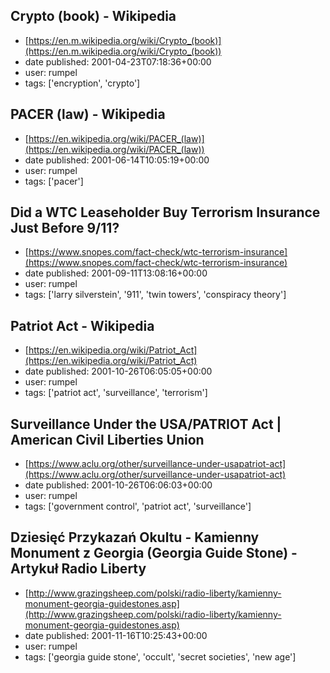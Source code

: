 ## Crypto (book) - Wikipedia
 - [https://en.m.wikipedia.org/wiki/Crypto_(book)](https://en.m.wikipedia.org/wiki/Crypto_(book))
 - date published: 2001-04-23T07:18:36+00:00
 - user: rumpel
 - tags: ['encryption', 'crypto']

## PACER (law) - Wikipedia
 - [https://en.wikipedia.org/wiki/PACER_(law)](https://en.wikipedia.org/wiki/PACER_(law))
 - date published: 2001-06-14T10:05:19+00:00
 - user: rumpel
 - tags: ['pacer']

## Did a WTC Leaseholder Buy Terrorism Insurance Just Before 9/11?
 - [https://www.snopes.com/fact-check/wtc-terrorism-insurance](https://www.snopes.com/fact-check/wtc-terrorism-insurance)
 - date published: 2001-09-11T13:08:16+00:00
 - user: rumpel
 - tags: ['larry silverstein', '911', 'twin towers', 'conspiracy theory']

## Patriot Act - Wikipedia
 - [https://en.wikipedia.org/wiki/Patriot_Act](https://en.wikipedia.org/wiki/Patriot_Act)
 - date published: 2001-10-26T06:05:05+00:00
 - user: rumpel
 - tags: ['patriot act', 'surveillance', 'terrorism']

## Surveillance Under the USA/PATRIOT Act | American Civil Liberties Union
 - [https://www.aclu.org/other/surveillance-under-usapatriot-act](https://www.aclu.org/other/surveillance-under-usapatriot-act)
 - date published: 2001-10-26T06:06:03+00:00
 - user: rumpel
 - tags: ['government control', 'patriot act', 'surveillance']

## Dziesięć Przykazań Okultu - Kamienny Monument z Georgia (Georgia Guide Stone) - Artykuł Radio Liberty
 - [http://www.grazingsheep.com/polski/radio-liberty/kamienny-monument-georgia-guidestones.asp](http://www.grazingsheep.com/polski/radio-liberty/kamienny-monument-georgia-guidestones.asp)
 - date published: 2001-11-16T10:25:43+00:00
 - user: rumpel
 - tags: ['georgia guide stone', 'occult', 'secret societies', 'new age']

